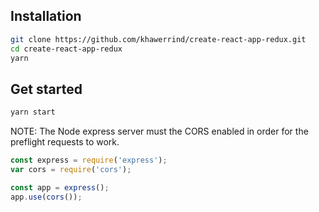 ## Installation

```bash
git clone https://github.com/khawerrind/create-react-app-redux.git
cd create-react-app-redux
yarn
```

## Get started

```bash
yarn start
```

NOTE: The Node express server must the CORS enabled in order for the preflight requests to work. 

```javascript
const express = require('express');
var cors = require('cors');

const app = express();
app.use(cors());
```

